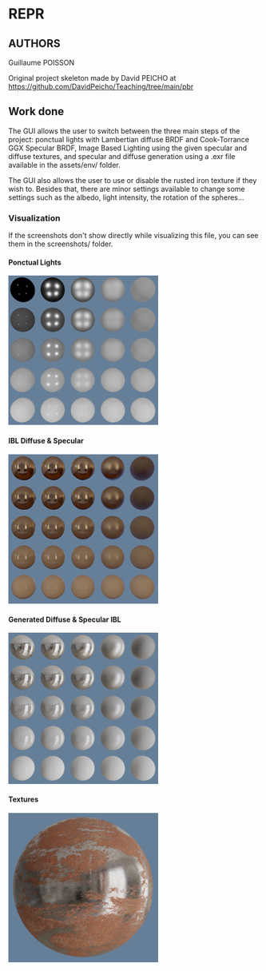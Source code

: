 # REPR
## AUTHORS
Guillaume POISSON

Original project skeleton made by David PEICHO at https://github.com/DavidPeicho/Teaching/tree/main/pbr

## Work done

The GUI allows the user to switch between the three main steps of the project: ponctual lights with Lambertian diffuse BRDF and Cook-Torrance GGX Specular BRDF, Image Based Lighting using the given specular and diffuse textures, and specular and diffuse generation using a .exr file available in the assets/env/ folder.

The GUI also allows the user to use or disable the rusted iron texture if they wish to. Besides that, there are minor settings available to change some settings such as the albedo, light intensity, the rotation of the spheres...

### Visualization

If the screenshots don't show directly while visualizing this file, you can see them in the screenshots/ folder.

#### Ponctual Lights
<img src="./screenshots/PL.PNG" alt="drawing" width="300"/>

#### IBL Diffuse & Specular
<img src="./screenshots/IBL.PNG" alt="drawing" width="300"/>

#### Generated Diffuse & Specular IBL
<img src="./screenshots/GIBL.PNG" alt="drawing" width="300"/>

#### Textures
<img src="./screenshots/TGIBL.PNG" alt="drawing" width="300"/>
